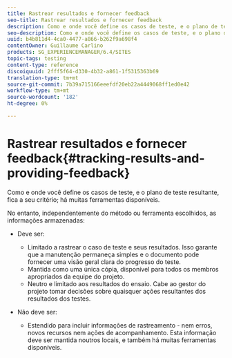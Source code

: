 ```yaml
---
title: Rastrear resultados e fornecer feedback
seo-title: Rastrear resultados e fornecer feedback
description: Como e onde você define os casos de teste, e o plano de teste resultante, fica a seu critério
seo-description: Como e onde você define os casos de teste, e o plano de teste resultante, fica a seu critério
uuid: b4b811d4-4ca0-4477-a866-b262f9a698f4
contentOwner: Guillaume Carlino
products: SG_EXPERIENCEMANAGER/6.4/SITES
topic-tags: testing
content-type: reference
discoiquuid: 2fff5f64-d330-4b32-a861-1f5315363b69
translation-type: tm+mt
source-git-commit: 7b39a715166eeefdf20eb22a4449068ff1ed0e42
workflow-type: tm+mt
source-wordcount: '182'
ht-degree: 0%

---
```



# Rastrear resultados e fornecer feedback{#tracking-results-and-providing-feedback}

Como e onde você define os casos de teste, e o plano de teste resultante, fica a seu critério; há muitas ferramentas disponíveis.

No entanto, independentemente do método ou ferramenta escolhidos, as informações armazenadas:

* Deve ser:

   * Limitado a rastrear o caso de teste e seus resultados. Isso garante que a manutenção permaneça simples e o documento pode fornecer uma visão geral clara do progresso do teste.
   * Mantida como uma única cópia, disponível para todos os membros apropriados da equipe do projeto.
   * Neutro e limitado aos resultados do ensaio. Cabe ao gestor do projeto tomar decisões sobre quaisquer ações resultantes dos resultados dos testes.

* Não deve ser:

   * Estendido para incluir informações de rastreamento - nem erros, novos recursos nem ações de acompanhamento. Esta informação deve ser mantida noutros locais, e também há muitas ferramentas disponíveis.

